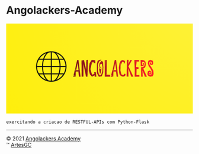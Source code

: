 # Angolackers-Academy

[<img alt="logo-angolackers" align="center" src="app/static/img/logo/05.png">](https://github.com/Angolackers-Academy)

    exercitando a criacao de RESTFUL-APIs com Python-Flask

---

&copy; 2021 [Angolackers Academy](https://github.com/Angolackers-Academy) \
&trade; [ArtesGC](https://artesgc.home.blog)
